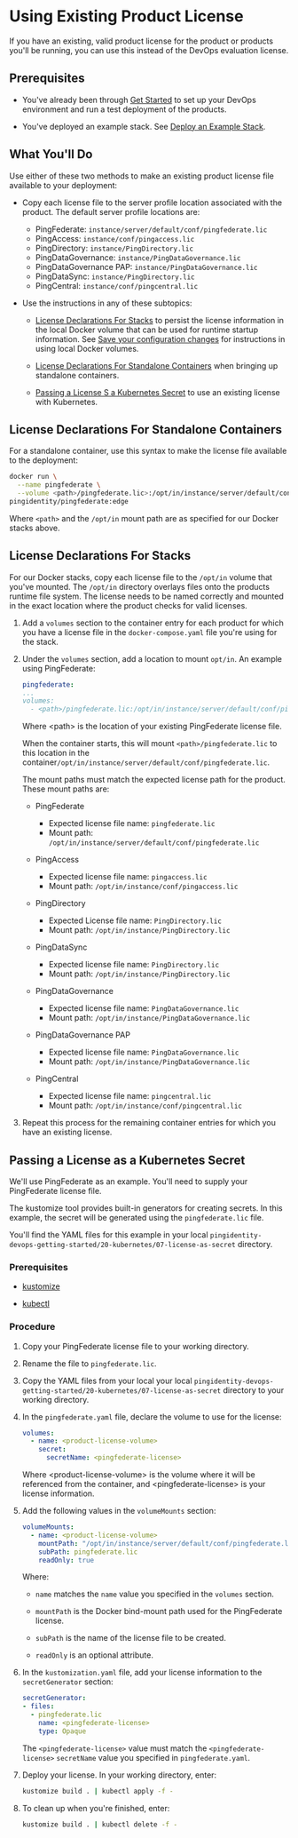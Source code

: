 # Using Existing Product License

If you have an existing, valid product license for the product or products you'll be running, you can use this instead of the DevOps evaluation license.

## Prerequisites

* You've already been through [Get Started](getStarted.md) to set up your DevOps environment and run a test deployment of the products.

* You've deployed an example stack. See [Deploy an Example Stack](getStartedWithGitRepo.md).

## What You'll Do

Use either of these two methods to make an existing product license file available to your deployment:

* Copy each license file to the server profile location associated with the product. The default server profile locations are:
  * PingFederate: `instance/server/default/conf/pingfederate.lic`
  * PingAccess: `instance/conf/pingaccess.lic`
  * PingDirectory: `instance/PingDirectory.lic`
  * PingDataGovernance: `instance/PingDataGovernance.lic`
  * PingDataGovernance PAP: `instance/PingDataGovernance.lic`
  * PingDataSync: `instance/PingDirectory.lic`
  * PingCentral: `instance/conf/pingcentral.lic`

* Use the instructions in any of these subtopics:

  * [License Declarations For Stacks](#license-declarations-for-stacks) to persist the license information in the local Docker volume that can be used for runtime startup information. See [Save your configuration changes](saveConfigs.md) for instructions in using local Docker volumes.

  * [License Declarations For Standalone Containers](#license-declarations-for-standalone-containers) when bringing up standalone containers.

  * [Passing a License S a Kubernetes Secret](#passing-a-license-as-a-kubernetes-secret) to use an existing license with Kubernetes.

## License Declarations For Standalone Containers

For a standalone container, use this syntax to make the license file available to the deployment:

  ```bash
  docker run \
    --name pingfederate \
    --volume <path>/pingfederate.lic>:/opt/in/instance/server/default/conf/pingfederate.lic \
  pingidentity/pingfederate:edge
  ```

   Where `<path>` and the `/opt/in` mount path are as specified for our Docker stacks above.

## License Declarations For Stacks

For our Docker stacks, copy each license file to the `/opt/in` volume that you've mounted. The `/opt/in` directory overlays files onto the products runtime file system. The license needs to be named correctly and mounted in the exact location where the product checks for valid licenses.

 1. Add a `volumes` section to the container entry for each product for which you have a license file in the `docker-compose.yaml` file you're using for the stack.

 1. Under the `volumes` section, add a location to mount `opt/in`. An example using PingFederate:

    ```yaml
    pingfederate:
    ...
    volumes:
      - <path>/pingfederate.lic:/opt/in/instance/server/default/conf/pingfederate.lic
    ```

    Where &lt;path&gt; is the location of your existing PingFederate license file.

    When the container starts, this will mount `<path>/pingfederate.lic` to this location in the container`/opt/in/instance/server/default/conf/pingfederate.lic`.

    The mount paths must match the expected license path for the product. These mount paths are:

    * PingFederate
      * Expected license file name: `pingfederate.lic`
      * Mount path: `/opt/in/instance/server/default/conf/pingfederate.lic`

    * PingAccess
      * Expected license file name: `pingaccess.lic`
      * Mount path: `/opt/in/instance/conf/pingaccess.lic`

    * PingDirectory
      * Expected License file name: `PingDirectory.lic`
      * Mount path: `/opt/in/instance/PingDirectory.lic`

    * PingDataSync
      * Expected license file name: `PingDirectory.lic`
      * Mount path: `/opt/in/instance/PingDirectory.lic`

    * PingDataGovernance
      * Expected license file name: `PingDataGovernance.lic`
      * Mount path: `/opt/in/instance/PingDataGovernance.lic`

    * PingDataGovernance PAP
      * Expected license file name: `PingDataGovernance.lic`
      * Mount path: `/opt/in/instance/PingDataGovernance.lic`

    * PingCentral
      * Expected license file name: `pingcentral.lic`
      * Mount path: `/opt/in/instance/conf/pingcentral.lic`

 1. Repeat this process for the remaining container entries for which you have an existing license.

## Passing a License as a Kubernetes Secret

We'll use PingFederate as an example. You'll need to supply your PingFederate license file.

The kustomize tool provides built-in generators for creating secrets. In this example, the secret will be generated using the `pingfederate.lic` file.

You'll find the YAML files for this example in your local `pingidentity-devops-getting-started/20-kubernetes/07-license-as-secret` directory.

### Prerequisites

* [kustomize](https://kustomize.io/)

* [kubectl](https://kubernetes.io/docs/tasks/tools/install-kubectl/)

### Procedure

1. Copy your PingFederate license file to your working directory.

1. Rename the file to `pingfederate.lic`.

1. Copy the YAML files from your local your local `pingidentity-devops-getting-started/20-kubernetes/07-license-as-secret` directory to your working directory.

1. In the `pingfederate.yaml` file, declare the volume to use for the license:

      ```yaml
      volumes:
        - name: <product-license-volume>
          secret:
            secretName: <pingfederate-license>
      ```

      Where &lt;product-license-volume&gt; is the volume where it will be referenced from the container, and &lt;pingfederate-license&gt; is your license information.

1. Add the following values in the `volumeMounts` section:

      ```yaml
      volumeMounts:
        - name: <product-license-volume>
          mountPath: "/opt/in/instance/server/default/conf/pingfederate.lic"
          subPath: pingfederate.lic
          readOnly: true
      ```

      Where:

      * `name` matches the `name` value you specified in the `volumes` section.

      * `mountPath` is the Docker bind-mount path used for the PingFederate license.

      * `subPath` is the name of the license file to be created.

      * `readOnly` is an optional attribute.

1. In the `kustomization.yaml` file, add your license information to the `secretGenerator` section:

      ```yaml
      secretGenerator:
      - files:
        - pingfederate.lic
          name: <pingfederate-license>
          type: Opaque
      ```

      The `<pingfederate-license>` value must match the `<pingfederate-license>` `secretName` value you specified in `pingfederate.yaml`.

1. Deploy your license. In your working directory, enter:

      ```sh
      kustomize build . | kubectl apply -f -
      ```

1. To clean up when you're finished, enter:

      ```sh
      kustomize build . | kubectl delete -f -
      ```
